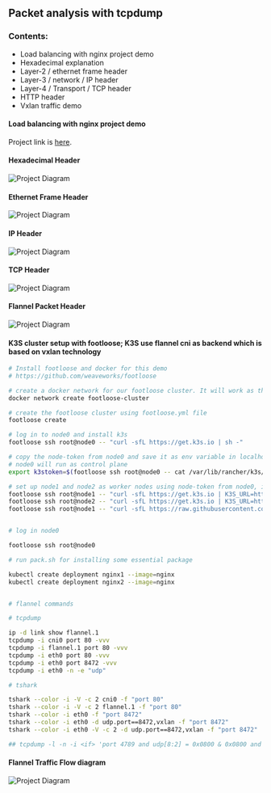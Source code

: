 ## Packet analysis with tcpdump

### Contents:
- Load balancing with nginx project demo
- Hexadecimal explanation
- Layer-2 / ethernet frame header 
- Layer-3 / network / IP header
- Layer-4 / Transport / TCP header
- HTTP header
- Vxlan traffic demo

#### Load balancing with nginx project demo
Project link is [here](https://github.com/faayam/load_balancing_nginx_docker). 

#### Hexadecimal Header
![Project Diagram](https://github.com/faayam/packet-analysis-tcpdump/blob/main/hexadecimal-header.png)

#### Ethernet Frame Header
![Project Diagram](https://github.com/faayam/packet-analysis-tcpdump/blob/main/ethernet-header.jpeg)

#### IP Header
![Project Diagram](https://github.com/faayam/packet-analysis-tcpdump/blob/main/ip-header.png)

#### TCP Header
![Project Diagram](https://github.com/faayam/packet-analysis-tcpdump/blob/main/tcp-header.jpg)


#### Flannel Packet Header
![Project Diagram](https://github.com/faayam/packet-analysis-tcpdump/blob/main/flannel/flannel.jpg)


#### K3S cluster setup with footloose; K3S use flannel cni as backend which is based on vxlan technology

```bash
# Install footloose and docker for this demo
# https://github.com/weaveworks/footloose

# create a docker network for our footloose cluster. It will work as the switch between nodes
docker network create footloose-cluster

# create the footloose cluster using footloose.yml file
footloose create

# log in to node0 and install k3s
footloose ssh root@node0 -- "curl -sfL https://get.k3s.io | sh -"

# copy the node-token from node0 and save it as env variable in localhost
# node0 will run as control plane
export k3stoken=$(footloose ssh root@node0 -- cat /var/lib/rancher/k3s/server/node-token)

# set up node1 and node2 as worker nodes using node-token from node0, it will connect worker nodes to master node
footloose ssh root@node1 -- "curl -sfL https://get.k3s.io | K3S_URL=https://node0:6443 K3S_TOKEN=$k3stoken sh - "
footloose ssh root@node2 -- "curl -sfL https://get.k3s.io | K3S_URL=https://node0:6443 K3S_TOKEN=$k3stoken sh - "
footloose ssh root@node1 -- "curl -sfL https://raw.githubusercontent.com/faayam/packet-analysis-tcpdump/main/flannel/install-packages.sh?token=GHSAT0AAAAAABRAVOO2EVNNBPO6SYG7YI52YQXP4HQ | sh -"


# log in node0

footloose ssh root@node0

# run pack.sh for installing some essential package

kubectl create deployment nginx1 --image=nginx
kubectl create deployment nginx2 --image=nginx


# flannel commands

# tcpdump

ip -d link show flannel.1
tcpdump -i cni0 port 80 -vvv
tcpdump -i flannel.1 port 80 -vvv
tcpdump -i eth0 port 80 -vvv
tcpdump -i eth0 port 8472 -vvv
tcpdump -i eth0 -n -e "udp"

# tshark

tshark --color -i -V -c 2 cni0 -f "port 80"
tshark --color -i -V -c 2 flannel.1 -f "port 80"
tshark --color -i eth0 -f "port 8472"
tshark --color -i eth0 -d udp.port==8472,vxlan -f "port 8472"
tshark --color -i eth0 -V -c 2 -d udp.port==8472,vxlan -f "port 8472"

## tcpdump -l -n -i <if> 'port 4789 and udp[8:2] = 0x0800 & 0x0800 and udp[11:4] = <vni> & 0x00FFFFFF'


```

#### Flannel Traffic Flow diagram
![Project Diagram](https://github.com/faayam/packet-analysis-tcpdump/blob/main/flannel/flannel-traffic-flow.png)
